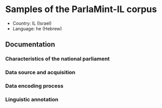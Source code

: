 # Samples of the ParlaMint-IL corpus

- Country: IL (Israel)
- Language: he (Hebrew)

## Documentation

### Characteristics of the national parliament

### Data source and acquisition

### Data encoding process

### Linguistic annotation
